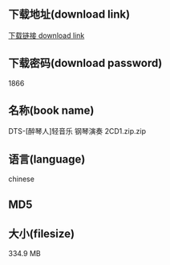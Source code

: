 ## 下载地址(download link)
[下载链接 download link](https://voluble-croquembouche-d321dc.netlify.app/?s=DTS-%5B%E9%86%89%E7%90%B4%E4%BA%BA%5D%E8%BD%BB%E9%9F%B3%E4%B9%90+%E9%92%A2%E7%90%B4%E6%BC%94%E5%A5%8F+2CD1.zip)

## 下载密码(download password)
1866

## 名称(book name)
DTS-[醉琴人]轻音乐 钢琴演奏 2CD1.zip.zip

## 语言(language)
chinese

## MD5


## 大小(filesize)
334.9 MB
